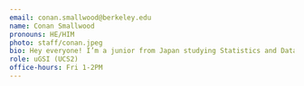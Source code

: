 ```yaml
---
email: conan.smallwood@berkeley.edu
name: Conan Smallwood
pronouns: HE/HIM
photo: staff/conan.jpeg
bio: Hey everyone! I’m a junior from Japan studying Statistics and Data Science who loves playing tennis, ping pong, rocket league, and drinking coffee!
role: uGSI (UCS2)
office-hours: Fri 1-2PM
---
```

